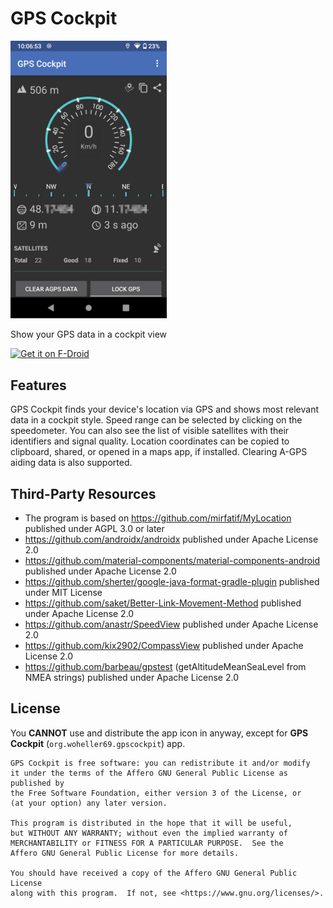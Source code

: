 # GPS Cockpit 

<img src="fastlane/metadata/android/en-US/images/phoneScreenshots/1.jpg" width="250"> 

Show your GPS data in a cockpit view

<a href="https://f-droid.org/packages/org.woheller69.gpscockpit"><img alt="Get it on F-Droid" src="https://fdroid.gitlab.io/artwork/badge/get-it-on.png" height="100"></a>

## Features

GPS Cockpit finds your device's location via GPS and shows most relevant data in a cockpit style.
Speed range can be selected by clicking on the speedometer.
You can also see the list of visible satellites with their identifiers and signal quality.
Location coordinates can be copied to clipboard, shared, or opened in a maps app, if installed.
Clearing A-GPS aiding data is also supported.

## Third-Party Resources

* The program is based on https://github.com/mirfatif/MyLocation published under AGPL 3.0 or later
* https://github.com/androidx/androidx published under Apache License 2.0
* https://github.com/material-components/material-components-android published under Apache License 2.0
* https://github.com/sherter/google-java-format-gradle-plugin published under MIT License
* https://github.com/saket/Better-Link-Movement-Method published under Apache License 2.0
* https://github.com/anastr/SpeedView published under Apache License 2.0
* https://github.com/kix2902/CompassView published under Apache License 2.0
* https://github.com/barbeau/gpstest  (getAltitudeMeanSeaLevel from NMEA strings) published under Apache License 2.0

## License 

You **CANNOT** use and distribute the app icon in anyway, except for **GPS Cockpit** (`org.woheller69.gpscockpit`) app.

    GPS Cockpit is free software: you can redistribute it and/or modify
    it under the terms of the Affero GNU General Public License as published by
    the Free Software Foundation, either version 3 of the License, or
    (at your option) any later version.

    This program is distributed in the hope that it will be useful,
    but WITHOUT ANY WARRANTY; without even the implied warranty of
    MERCHANTABILITY or FITNESS FOR A PARTICULAR PURPOSE.  See the
    Affero GNU General Public License for more details.

    You should have received a copy of the Affero GNU General Public License
    along with this program.  If not, see <https://www.gnu.org/licenses/>.

